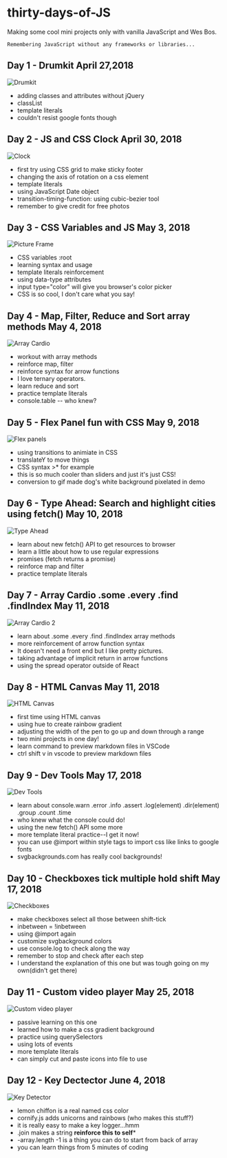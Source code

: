 # thirty-days-of-JS
Making some cool mini projects only with vanilla JavaScript and Wes Bos. 
```
Remembering JavaScript without any frameworks or libraries...
```
## Day 1 - Drumkit April 27,2018

![Drumkit](./drumkit/drumkit.jpg "Drumkit")

* adding classes and attributes without jQuery
* classList
* template literals
* couldn't resist google fonts though

## Day 2 - JS and CSS Clock April 30, 2018

![Clock](./cssClock/clock.jpg "Clock")

* first try using CSS grid to make sticky footer
* changing the axis of rotation on a css element
* template literals
* using JavaScript Date object
* transition-timing-function: using cubic-bezier tool
* remember to give credit for free photos

## Day 3 - CSS Variables and JS May 3, 2018

![Picture Frame](./cssVariables/variables.png "Picture frame")

* CSS variables :root
* learning syntax and usage
* template literals reinforcement
* using data-type attributes
* input type="color" will give you browser's color picker
* CSS is so cool, I don't care what you say!

## Day 4 - Map, Filter, Reduce and Sort array methods May 4, 2018

![Array Cardio](./arrayCardio/Picture2.png "Array Cardio")

* workout with array methods
* reinforce map, filter
* reinforce syntax for arrow functions
* I love ternary operators.
* learn reduce and sort
* practice template literals
* console.table -- who knew?

## Day 5 - Flex Panel fun with CSS May 9, 2018

![Flex panels](https://user-images.githubusercontent.com/31053210/39838802-392f6bfa-538f-11e8-94d2-c078790587b1.gif)
* using transitions to animiate in CSS
* translateY to move things
* CSS syntax >* for example
* this is so much cooler than sliders and just it's just CSS!
* conversion to gif made dog's white background pixelated in demo

## Day 6 - Type Ahead: Search and highlight cities using fetch() May 10, 2018

![Type Ahead](./ajaxTypeAhead/typeAhead.png "Type Ahead")

* learn about new fetch() API to get resources to browser
* learn a little about how to use regular expressions
* promises (fetch returns a promise)
* reinforce map and filter
* practice template literals

## Day 7 - Array Cardio .some .every .find .findIndex May 11, 2018

![Array Cardio 2](./arrayCardio2/screenshot.png "Array Cardio 2")

* learn about .some .every .find .findIndex array methods
* more reinforcement of arrow function syntax
* It doesn't need a front end but I like pretty pictures.
* taking advantage of implicit return in arrow functions
* using the spread operator outside of React

## Day 8 - HTML Canvas May 11, 2018

![HTML Canvas](./htmlCanvas/htmlCanvas.png "HTML Canvas")

* first time using HTML canvas
* using hue to create rainbow gradient
* adjusting the width of the pen to go up and down through a range
* two mini projects in one day!
* learn command to preview markdown files in VSCode
* ctrl shift v in vscode to preview markdown files

## Day 9 - Dev Tools May 17, 2018
![Dev Tools](./devTools/devtools.png "Dev Tools")

* learn about console.warn .error .info .assert .log(element) .dir(element) .group .count .time
* who knew what the console could do!
* using the new fetch() API some more
* more template literal practice--I get it now!
* you can use @import within style tags to import css like links to google fonts
* svgbackgrounds.com has really cool backgrounds!

## Day 10 - Checkboxes tick multiple hold shift May 17, 2018
![Checkboxes](./checkboxes/checkboxes.png "Checkboxes")

* make checkboxes select all those between shift-tick
* inbetween = !inbetween
* using @import again 
* customize svgbackground colors
* use console.log to check along the way
* remember to stop and check after each step
* I understand the explanation of this one but was tough going on my own(didn't get there)

## Day 11 - Custom video player May 25, 2018
![Custom video player](./customVideo/Picture1.png "Custom video")

* passive learning on this one
* learned how to make a css gradient background
* practice using querySelectors
* using lots of events
* more template literals
* can simply cut and paste icons into file to use

## Day 12 - Key Dectector June 4, 2018
![Key Detector](./keyDetector/keyDetector.png "Key Detector")

* lemon chiffon is a real named css color
* cornify.js adds unicorns and rainbows (who makes this stuff?)
* it is really easy to make a key logger...hmm
* .join makes a string **reinforce this to self***
* -array.length -1 is a thing you can do to start from back of array
* you can learn things from 5 minutes of coding 
